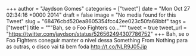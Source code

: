
+++
author = "Jaydson Gomes"
categories = ["tweet"]
date = "Mon Oct 27 02:34:16 +0000 2014"
draft = false
image = "No media found for this Tweet"
slug = "68476cbd520ea8605354fcc42ee023c50fa68bbf"
tags = ["tweet"]
title = """Bah, se o Foo Fighters co..."""
tweet = true
tweet_url = "https://twitter.com/jaydson/status/526562494307786752"
+++
Bah, se o Foo Fighters coneguir manter o nível dessa Something From Nothing para as outras, o disco vai tá bem foda http://t.co/NLR9J05Jjp
